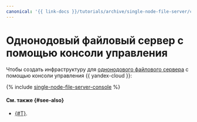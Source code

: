 ```yaml
---
canonical: '{{ link-docs }}/tutorials/archive/single-node-file-server/console'
---
```


# Однонодовый файловый сервер с помощью консоли управления

Чтобы создать инфраструктуру для [однонодового файлового сервера](index.md) c помощью консоли управления {{ yandex-cloud }}:

{% include [single-node-file-server-console](../../../_tutorials/archive/single-node-file-server-console.md) %}

#### См. также {#see-also}

* [{#T}](terraform.md).